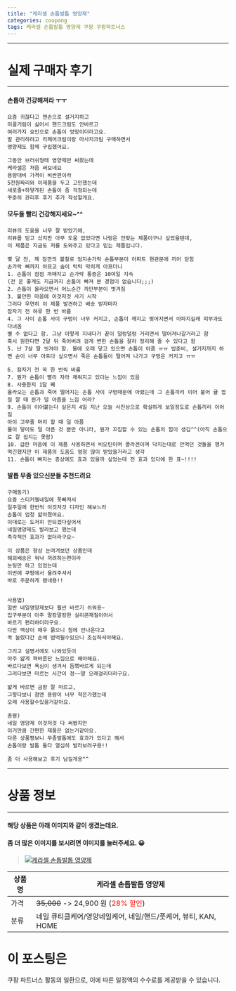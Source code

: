 ```yaml
---
title: "케라셀 손톱발톱 영양제"
categories: coupang
tags: 케라셀 손톱발톱 영양제 쿠팡 쿠팡파트너스
---
```

---

# 실제 구매자 후기

---


####    손톱아 건강해져라 ㅜㅜ
    요즘 귀찮다고 맨손으로 설거지하고
    미끌거림이 싫어서 핸드크림도 안바르고
    여러가지 요인으로 손톱이 엉망이더라고요.
    발 관리하려고 리페어크림이랑 마사지크림 구매하면서
    영양제도 함께 구입했어요.
    
    그동안 브러쉬형태 영양제만 써왔는데
    케라셀은 처음 써보네요
    용량대비 가격이 비싼편이라
    5천원짜리와 이제품을 두고 고민했는데
    세로줄+하얗게된 손톱이 좀 걱정되는데
    꾸준히 관리후 후기 추가 작성할게요.

####    모두들 빨리 건강해지세요~^^
    리뷰의 도움을 너무 잘 받았기에,
    리뷰를 믿고 샀지만 아무 도움 없었다면 나랑은 안맞는 제품이구나 싶었을텐데,
    이 제품은 지금도 저를 도와주고 있다고 믿는 제품입니다. 
    
    몇 달 전, 제 잠깐의 불찰로 엄지손가락 손톱부분이 아파트 현관문에 끼어 닫힘
    손가락 뼈까지 아프고 숨이 턱턱 막히게 아프더니
    1. 손톱이 점점 까매지고 손가락 통증은 10여일 지속
    (전 운 좋게도 지금까지 손톱이 빠져 본 경험이 없습니다;;;)
    2. 손톱이 올라오면서 어느순간 까만부분이 벗겨짐
    3. 불안한 마음에 이것저것 사기 시작
    그러다 우연히 이 제품 발견하고 배송 받자마자 
    잠자기 전 하루 한 번 바름
    4. 그 사이 손톱 사이 구멍이 너무 커지고, 손톱이 깨지고 찢어지면서 아파지길래 피부과도 다녀옴
    별 수 없다고 함. 그냥 이렇게 지내다가 끝이 덜렁덜렁 거리면서 떨어져나갈거라고 함
    혹시 원한다면 2달 뒤 죽어버려 검게 변한 손톱을 잘라 정리해 줄 수 있다고 함
    5. 난 7살 딸 씻겨야 함. 물에 오래 닿고 있으면 손톱이 아픔 ㅠㅠ 밥준비, 설거지까지 하면 손이 너무 아프다 싶으면서 죽은 손톱들이 떨어져 나가고 구멍은 커지고 ㅠㅠ
    
    6. 잠자기 전 꼭 한 번씩 바름
    7. 뭔가 손톱이 빨리 자라 채워지고 있다는 느낌이 있음
    8. 사용한지 1달 째
    올라오는 손톱과 죽어 떨어지는 손톱 사이 구멍때문에 아팠는데 그 손톱끼리 이어 붙어 귤 껍질 깔 때 뭔가 덜 아픔을 느낌 어라?
    9. 손톱이 이어붙는다 싶은지 4일 지난 오늘 사진상으로 확실하게 보일정도로 손톱끼리 이어짐
    아이 고무줄 머리 할 때 덜 아픔
    물이 닿아도 덜 아픈 것 뿐만 아니라, 뭔가 꼬집할 수 있는 손톱의 힘이 생김^^(아직 손톱으로 잘 집지는 못함)
    10. 급한 마음에 이 제품 사용하면서 비오틴이며 콜라겐이며 닥치는대로 안먹던 것들을 챙겨먹긴했지만 이 제품의 도움도 엄청 많이 받았을거라고 생각
    11. 손톱이 빠지는 증상에도 효과 있을까 싶었는데 전 효과 있다에 한 표~!!!!

####    발톱 무좀 있으신분들 추천드려요
    구매동기)
    요즘 스티커젤네일에 푹빠져서
    일주일에 한번씩 이것저것 디자인 해보느라
    손톱이 엄청 얇아졌어요.
    이대로는 도저히 안되겠다싶어서
    네일영양제도 발라보고 했는데
    즉각적인 효과가 없더라구요~
    
    이 상품은 항상 눈여겨보던 상품인데
    해외배송은 워낙 꺼려하는편이라
    눈팅만 하고 있었는데
    이번에 쿠팡에서 올려주셔서
    바로 주문하게 됐네용!!
    
    
    사용법)
    일반 네일영양제보다 훨씬 바르기 쉬워용~
    입구부분이 아주 말캉말캉한 실리콘재질이어서
    바르기 편리하더라구요.
    다만 액상이 매우 묽으니 첨에 안나온다고
    꾹 눌렀다간 손에 범벅될수있으니 조심하셔야해요.
    
    그리고 설명서에도 나와있듯이
    아주 얇게 펴바른단 느낌으로 해야해요.
    바르다보면 욕심이 생겨서 듬뿍바르게 되는데
    그러다보면 마르는 시간이 정~~말 오래걸리더라구요.
    
    얇게 바르면 금방 잘 마르고,
    그렇다보니 첨엔 용량이 너무 적은가했는데
    오래 사용할수있을거같아요.
    
    총평)
    네일 영양제 이것저것 다 써봤지만
    이거만큼 간편한 제품은 없는거같아요.
    다른 상품평보니 무좀발톱에도 효과가 있다고 해서
    손톱이랑 발톱 둘다 열심히 발라보려구용!!
    
    좀 더 사용해보고 후기 남길게용^^

---

# 상품 정보

---

#### 해당 상품은 아래 이미지와 같이 생겼는데요. 
#### 좀 더 많은 이미지를 보시려면 이미지를 눌러주세요. 😀
> [![케라셀 손톱발톱 영양제](https://static.coupangcdn.com/image/affiliate/banner/f0b66fabf90b17bc2a6fa61c6c7ab94f@2x.jpg)](https://coupa.ng/bPr0Ao)

상품명 | 케라셀 손톱발톱 영양제
-------|-------
가격 | ~~35,000~~ -> 24,900 원 (<span style="color:red">28% 할인</span>)
분류 | 네일 큐티클케어/영양네일케어, 네일/핸드/풋케어, 뷰티, KAN, HOME



# 이 포스팅은
쿠팡 파트너스 활동의 일환으로, 이에 따른 일정액의 수수료를 제공받을 수 있습니다.